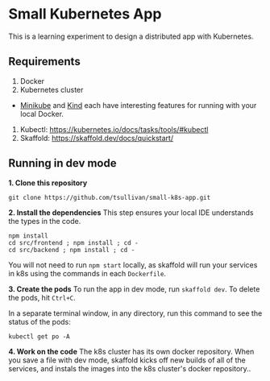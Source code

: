 # Small Kubernetes App

This is a learning experiment to design a distributed app with Kubernetes. 

## Requirements

1. Docker
1. Kubernetes cluster
  - [Minikube](https://minikube.sigs.k8s.io/docs/start/) and [Kind](https://kind.sigs.k8s.io/docs/user/quick-start/) each have interesting features for running with your local Docker.
1. Kubectl: https://kubernetes.io/docs/tasks/tools/#kubectl
1. Skaffold: https://skaffold.dev/docs/quickstart/ 


## Running in dev mode

**1. Clone this repository**
```
git clone https://github.com/tsullivan/small-k8s-app.git
```

**2. Install the dependencies**
This step ensures your local IDE understands the types in the code.
```
npm install
cd src/frontend ; npm install ; cd -
cd src/backend ; npm install ; cd -
```
You will not need to run `npm start` locally, as skaffold will run your services in k8s using the commands in each `Dockerfile`.

**3. Create the pods**
To run the app in dev mode, run `skaffold dev`. To delete the pods, hit `Ctrl+C`.

In a separate terminal window, in any directory, run this command to see the status of the pods:
```
kubectl get po -A
```

**4. Work on the code**
The k8s cluster has its own docker repository. When you save a file with dev mode, skaffold kicks off new builds of all of the services, and instals the images into the k8s cluster's docker repository..
